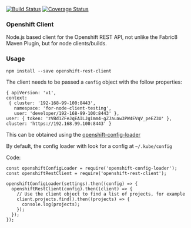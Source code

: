[![Build Status](https://travis-ci.org/bucharest-gold/openshift-rest-client.svg?branch=master)](https://travis-ci.org/bucharest-gold/openshift-rest-client)  [![Coverage Status](https://coveralls.io/repos/github/bucharest-gold/openshift-rest-client/badge.svg?branch=master)](https://coveralls.io/github/bucharest-gold/openshift-rest-client?branch=master)

### Openshift Client

Node.js based client for the Openshift REST API, not unlike the Fabric8 Maven Plugin, but for node clients/builds.

### Usage

`npm install --save openshift-rest-client`

The client needs to be passed a `config` object with the follow properties:

    { apiVersion: 'v1',
    context:
     { cluster: '192-168-99-100:8443',
       namespace: 'for-node-client-testing',
       user: 'developer/192-168-99-100:8443' },
    user: { token: 'zVBd1ZFeJqEAILJgimm4-gZJauaw3PW4EVqV_peEZ3U' },
    cluster: 'https://192.168.99.100:8443' }

This can be obtained using the [openshift-config-loader](https://www.npmjs.com/package/openshift-config-loader)

By default, the config loader with look for a config at `~/.kube/config`


Code:

    const openshiftConfigLoader = require('openshift-config-loader');
    const openshiftRestClient = require('openshift-rest-client');

    openshiftConfigLoader(settings).then((config) => {
      openshiftRestClient(config).then((client) => {
        // Use the client object to find a list of projects, for example
        client.projects.find().then((projects) => {
          console.log(projects);
        });
      });
    });
